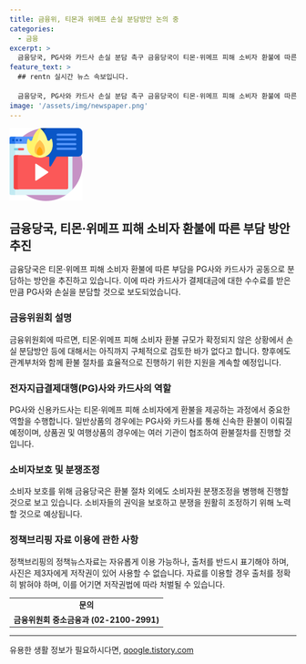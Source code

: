 ```yaml
---
title: 금융위, 티몬과 위메프 손실 분담방안 논의 중
categories:
  - 금융
excerpt: >
  금융당국, PG사와 카드사 손실 분담 촉구 금융당국이 티몬·위메프 피해 소비자 환불에 따른 부담을 PG사와 카드사도 분담하는 방안을 추진한다고 합니다. 피해 규모에 대한 구체적 검토는 아직 진행 중이지만, 관계부처와 협력하여 신속한 소비자 지원을 위해 노력하고 있습니다. 이에 대한 더 자세한 사항은 금융위원회로 문의 바랍니다.
feature_text: >
  ## rentn 실시간 뉴스 속보입니다.

  금융당국, PG사와 카드사 손실 분담 촉구 금융당국이 티몬·위메프 피해 소비자 환불에 따른 부담을 PG사와 카드사도 분담하는 방안을 추진한다고 합니다. 피해 규모에 대한 구체적 검토는 아직 진행 중이지만, 관계부처와 협력하여 신속한 소비자 지원을 위해 노력하고 있습니다. 이에 대한 더 자세한 사항은 금융위원회로 문의 바랍니다.
image: '/assets/img/newspaper.png'
---
```


<p><img src="/assets/img/news.png" alt="rentncar 속보" /></p>

<h2 data-ke-size="size26">금융당국, 티몬·위메프 피해 소비자 환불에 따른 부담 방안 추진</h2>

<p data-ke-size="size16">금융당국은 티몬·위메프 피해 소비자 환불에 따른 부담을 PG사와 카드사가 공동으로 분담하는 방안을 추진하고 있습니다. 이에 따라 카드사가 결제대금에 대한 수수료를 받은 만큼 PG사와 손실을 분담할 것으로 보도되었습니다.</p>

<h3>금융위원회 설명</h3>

<p data-ke-size="size16">금융위원회에 따르면, 티몬·위메프 피해 소비자 환불 규모가 확정되지 않은 상황에서 손실 분담방안 등에 대해서는 아직까지 구체적으로 검토한 바가 없다고 합니다. 향후에도 관계부처와 함께 환불 절차를 효율적으로 진행하기 위한 지원을 계속할 예정입니다.</p>

<h3>전자지급결제대행(PG)사와 카드사의 역할</h3>

<p data-ke-size="size16">PG사와 신용카드사는 티몬·위메프 피해 소비자에게 환불을 제공하는 과정에서 중요한 역할을 수행합니다. 일반상품의 경우에는 PG사와 카드사를 통해 신속한 환불이 이뤄질 예정이며, 상품권 및 여행상품의 경우에는 여러 기관이 협조하여 환불절차를 진행할 것입니다.</p>

<h3>소비자보호 및 분쟁조정</h3>

<p data-ke-size="size16">소비자 보호를 위해 금융당국은 환불 절차 외에도 소비자원 분쟁조정을 병행해 진행할 것으로 보고 있습니다. 소비자들의 권익을 보호하고 분쟁을 원활히 조정하기 위해 노력할 것으로 예상됩니다.</p>

<h3>정책브리핑 자료 이용에 관한 사항</h3>

<p data-ke-size="size16">정책브리핑의 정책뉴스자료는 자유롭게 이용 가능하나, 출처를 반드시 표기해야 하며, 사진은 제3자에게 저작권이 있어 사용할 수 없습니다. 자료를 이용할 경우 출처를 정확히 밝혀야 하며, 이를 어기면 저작권법에 따라 처벌될 수 있습니다.</p>

<table>
  <tr>
    <td style="text-align: center; height: 17px;"><b>문의</b></td>
  </tr>
  <tr>
    <td style="text-align: center; height: 17px;"><b>금융위원회 중소금융과 (02-2100-2991)</b></td>
  </tr>
</table>

<hr>
유용한 생활 정보가 필요하시다면, <a href="https://qoogle.tistory.com" rel="dofollow">qoogle.tistory.com</a>


